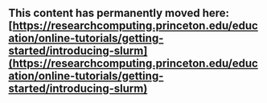 ## This content has permanently moved here: [https://researchcomputing.princeton.edu/education/online-tutorials/getting-started/introducing-slurm](https://researchcomputing.princeton.edu/education/online-tutorials/getting-started/introducing-slurm) 
